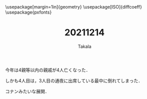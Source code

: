 ﻿---
title: 20211214
yesterday: 20211213
tomorrow: 20211215
days: 718
author: Takala
header-includes:
  - \usepackage[margin=1in]{geometry}
  - \usepackage[ISO]{diffcoeff}
  - \usepackage{pxfonts}
---



今年は4親等以内の親戚が4人亡くなった．


しかも4人目は，3人目の通夜に出席している最中に倒れてしまった．


コナンみたいな展開．

